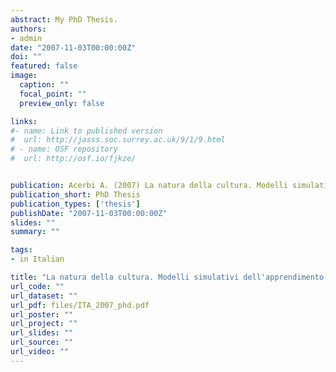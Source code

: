 ```yaml
---
abstract: My PhD Thesis.
authors:
- admin
date: "2007-11-03T00:00:00Z"
doi: ""
featured: false
image:
  caption: ""
  focal_point: ""
  preview_only: false

links:
#- name: Link to published version
#  url: http://jasss.soc.surrey.ac.uk/9/1/9.html
# - name: OSF repository
#  url: http://osf.io/fjkze/


publication: Acerbi A. (2007) La natura della cultura. Modelli simulativi dell'apprendimento sociale, PhD Thesis
publication_short: PhD Thesis
publication_types: ['thesis']
publishDate: "2007-11-03T00:00:00Z"
slides: ""
summary: ""

tags:
- in Italian

title: "La natura della cultura. Modelli simulativi dell'apprendimento sociale"
url_code: ""
url_dataset: ""
url_pdf: files/ITA_2007_phd.pdf
url_poster: ""
url_project: ""
url_slides: ""
url_source: ""
url_video: ""
---
```

